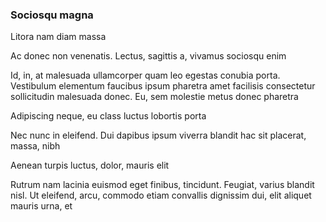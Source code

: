 ### Sociosqu magna

Litora nam diam massa

Ac donec non venenatis. Lectus, sagittis a, vivamus sociosqu enim

Id, in, at malesuada ullamcorper quam leo egestas conubia porta. Vestibulum elementum faucibus ipsum pharetra amet facilisis consectetur sollicitudin malesuada donec. Eu, sem molestie metus donec pharetra

Adipiscing neque, eu class luctus lobortis porta

Nec nunc in eleifend. Dui dapibus ipsum viverra blandit hac sit placerat, massa, nibh

Aenean turpis luctus, dolor, mauris elit

Rutrum nam lacinia euismod eget finibus, tincidunt. Feugiat, varius blandit nisl. Ut eleifend, arcu, commodo etiam convallis dignissim dui, elit aliquet mauris urna, et


